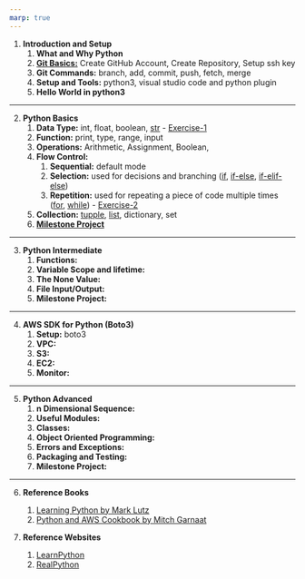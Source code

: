 ```yaml
---
marp: true
---
```


1. **Introduction and Setup**
   1. **What and Why Python** 
   2. **[Git Basics:](./../git/README.md)** Create GitHub Account, Create Repository, Setup ssh key
   3. **Git Commands:** branch, add, commit, push, fetch, merge
   4. **Setup and Tools:** python3, visual studio code and python plugin
   5. **Hello World in python3** 
      
---
2. **Python Basics**
   1. **Data Type:** int, float, boolean, [str](./data/string.md) - [Exercise-1](./data/exercise-1.md)
   2. **Function:** print, type, range, input
   3. **Operations:** Arithmetic, Assignment, Boolean, 
   4. **Flow Control:**
      1. **Sequential:** default mode
      2. **Selection:** used for decisions and branching ([if](./data/assets/if.vpd.png), [if-else](./data/assets/if_else.vpd.png), [if-elif-else](./data/assets/if_elif_else.vpd.png))
      3. **Repetition:** used for repeating a piece of code multiple times ([for](./data/assets/for.vpd.png), [while](./data/assets/while.vpd.png)) - [Exercise-2](./data/exercise-2.md)
   5. **Collection:** [tupple](./data/tuple.md), [list](./data/list.md), dictionary, set
   6. **[Milestone Project](./data/milestone-project-1.md)**
  
---
3. **Python Intermediate**
   1. **Functions:** 
   2. **Variable Scope and lifetime:** 
   3. **The None Value:**
   4. **File Input/Output:**
   6. **Milestone Project:**
  
---
4. **AWS SDK for Python (Boto3)**
   1. **Setup:** boto3
   2. **VPC:** 
   3. **S3:** 
   4. **EC2:**
   5. **Monitor:**
  
---

5. **Python Advanced**
   1. **n Dimensional Sequence:**
   2. **Useful Modules:**
   3. **Classes:**
   4. **Object Oriented Programming:**
   5. **Errors and Exceptions:** 
   6. **Packaging and Testing:**
   7. **Milestone Project:** 
  
---
6. **Reference Books**
   1. [Learning Python by Mark Lutz](https://cfm.ehu.es/ricardo/docs/python/Learning_Python.pdf)
   2. [Python and AWS Cookbook by Mitch Garnaat](https://bedford-computing.co.uk/learning/wp-content/uploads/2015/10/Python-and-AWS-Cookbook.pdf)
   
7. **Reference Websites**
   1. [LearnPython](https://www.learnpython.org/)
   2. [RealPython](https://realpython.com/python-boto3-aws-s3/)
